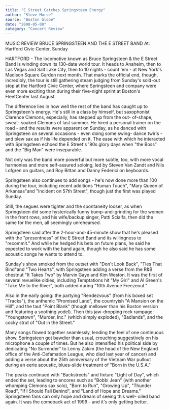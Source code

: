```yaml
---
title: "E Street Catches Springsteen Energy"
author: "Steve Morse"
source: "Boston Globe"
date: "2000-05-08"
category: "Concert Review"
---
```


MUSIC REVIEW BRUCE SPRINGSTEEN AND THE E STREET BAND At: Hartford Civic Center, Sunday

HARTFORD - The locomotive known as Bruce Springsteen & the E Street Band is winding down its 130-date world tour. It heads to Anaheim, then to Las Vegas and Salt Lake City, then to 10 nights - count 'em - at New York's Madison Square Garden next month. That marks the official end, though, incredibly, the tour is still gathering steam judging from Sunday's sold-out stop at the Hartford Civic Center, where Springsteen and company were even more exciting than during their five-night sprint at Boston's FleetCenter last August.

The difference lies in how well the rest of the band has caught up to Springsteen's energy. He's still in a class by himself, but saxophonist Clarence Clemons, especially, has stepped up from the out- of-shape, sweat- soaked Clemons of last summer. He hired a personal trainer on the road - and the results were apparent on Sunday, as he danced with Springsteen on several occasions - even doing some swing- dance twirls - and blew sax as if his life depended on it. The ease with which he interacted with Springsteen echoed the E Street's '80s glory days when "the Boss" and the "Big Man" were inseparable.

Not only was the band more powerful but more subtle, too, with more vocal harmonies and more self-assured soloing, led by Steven Van Zandt and Nils Lofgren on guitars, and Roy Bittan and Danny Federici on keyboards.

Springsteen also continues to add songs - he's now done more than 100 during the tour, including recent additions "Human Touch", "Mary Queen of Arkansas"and "Incident on 57th Street", though just the first was played Sunday.

Still, the segues were tighter and the spontaneity looser, as when Springsteen did some hysterically funny bump-and-grinding for the women in the front rows, and his wife/backup singer, Patti Scialfa, then did the same for the men, all seemingly unrehearsed.

Springsteen said after the 2-hour-and-45-minute show that he's pleased with the "presentness" of the E Street Band and its willingness to "recommit." And while he hedged his bets on future plans, he said he expected to work with the band again, though he also said he has some acoustic songs he wants to attend to.

Sunday's show smoked from the outset with "Don't Look Back", "Ties That Bind"and "Two Hearts", with Springsteen adding a verse from the R&B chestnut "It Takes Two" by Marvin Gaye and Kim Weston. It was the first of several revuelike oldies, including Temptations hit "My Girl" and Al Green's "Take Me to the River", both added during "10th Avenue Freezeout."

Also in the early going: the partying "Rendezvous" (from his boxed set "Tracks"), the anthemic "Promised Land", the countryish "A Mansion on the Hill", and the taut "Point Blank" (though mellower than his Boston version and featuring a soothing yodel). Then this jaw-dropping rock rampage: "Youngstown", "Murder, Inc." (which simply exploded), "Badlands", and the cocky strut of "Out in the Street."

Many songs flowed together seamlessly, lending the feel of one continuous show. Springsteen got bawdier than usual, crouching suggestively on his microphone a couple of times. But he also intensified his political side by dedicating "No Surrender" to Lenny Zakim (the head of the New England office of the Anti-Defamation League, who died last year of cancer) and adding a verse about the 25th anniversary of the Vietnam War pullout during an eerie acoustic, blues-slide treatment of "Born in the U.S.A."

The peaks continued with "Backstreets" and fixture "Light of Day", which ended the set, leading to encores such as "Bobbi Jean" (with another whomping Clemons sax solo), "Born to Run", "Growing Up", "Thunder Road", "If I Should Fall Behind", and "Land of Hope and Dreams." Springsteen fans can only hope and dream of seeing this well- oiled band again. It was the comeback act of 1999 - and it's only getting better.
